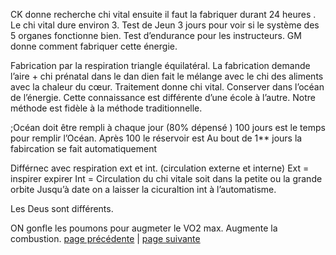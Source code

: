 CK donne recherche chi vital ensuite il faut la fabriquer durant 24 heures . Le chi vital dure environ 3. Test de Jeun 3 jours pour voir si le système des 5 organes fonctionne bien. Test d’endurance pour les instructeurs. GM donne comment fabriquer cette énergie.

Fabrication par la respiration triangle équilatéral. La fabrication demande l’aire + chi prénatal dans le dan dien fait le mélange avec le chi des aliments avec la chaleur du cœur. Traitement donne chi vital. Conserver dans l’océan de l’énergie. Cette connaissance est différente d’une école à l’autre. Notre méthode est fidèle à la méthode traditionnelle. 

;Océan doit être rempli à chaque jour (80% dépensé ) 100 jours est le temps pour remplir l’Océan. Après 100 le réservoir est 
Au bout de 1** jours la fabircation se fait automatiquement

Différnec avec respiration ext et int.  (circulation externe et interne)
Ext = inspirer expirer
Int = Circulation du chi vitale soit dans la petite ou la grande orbite
Jusqu’à date on a laisser la cicuraltion int à l’automatisme.

Les Deus sont différents. 

ON gonfle les poumons pour augmeter le VO2 max. Augmente la combustion.
[page précédente](2024-03-24-02.md) | [page suivante](2024-03-24-04.md)